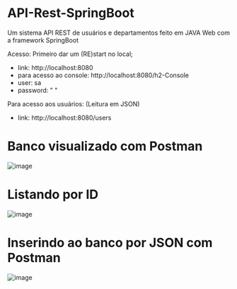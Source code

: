 # API-Rest-SpringBoot
Um sistema API REST de usuários e departamentos feito em JAVA Web com a framework SpringBoot

Acesso: Primeiro dar um (RE)start no local;

- link: http://localhost:8080
- para acesso ao console: http://localhost:8080/h2-Console
- user: sa
- password: " "

Para acesso aos usuários:
(Leitura em JSON)
- link: http://localhost:8080/users

# Banco visualizado com Postman
  ![image](https://github.com/leorufinx/API-Rest-SpringBoot/assets/119766870/f953b197-4dc4-4358-a217-5fab15d7761e)

  # Listando por ID
  ![image](https://github.com/leorufinx/API-Rest-SpringBoot/assets/119766870/d33640d0-ac9a-422e-bf99-0d754a34eb36)

  # Inserindo ao banco por JSON com Postman
![image](https://github.com/leorufinx/API-Rest-SpringBoot/assets/119766870/0bd83199-33a2-4d6f-a13d-161eb9f6d9cd)



